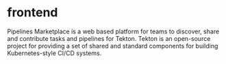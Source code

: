 # frontend
Pipelines Marketplace is a web based platform for teams to discover, share and contribute tasks and pipelines for Tekton. Tekton is an open-source project for providing a set of shared and standard components for building Kubernetes-style CI/CD systems.
